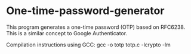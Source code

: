 # One-time-password-generator
This program generates a one-time password (OTP) based on RFC6238. This is a similar concept to Google Authenticator.

Compilation instructions using GCC:
gcc -o totp totp.c -lcrypto -lm
